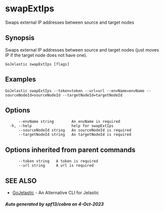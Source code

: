 #  swapExtIps

Swaps external IP addresses between source and target nodes

## Synopsis

Swaps external IP addresses between source and target nodes (just moves IP if the target node does not have one).

```
GoJelastic swapExtIps [flags]
```

## Examples

```
GoJelastic swapExtIps --token=token --url=url --envName=envName --sourceNodeId=sourceNodeId --targetNodeId=targetNodeId
```

## Options

```
      --envName string        An envName is required
  -h, --help                  help for swapExtIps
      --sourceNodeId string   An sourceNodeId is required
      --targetNodeId string   An targetNodeId is required
```

## Options inherited from parent commands

```
      --token string   A token is required
      --url string     A url is required
```

## SEE ALSO

* [GoJelastic](GoJelastic.md)	 - An Alternative CLI for Jelastic

##### Auto generated by spf13/cobra on 4-Oct-2023
